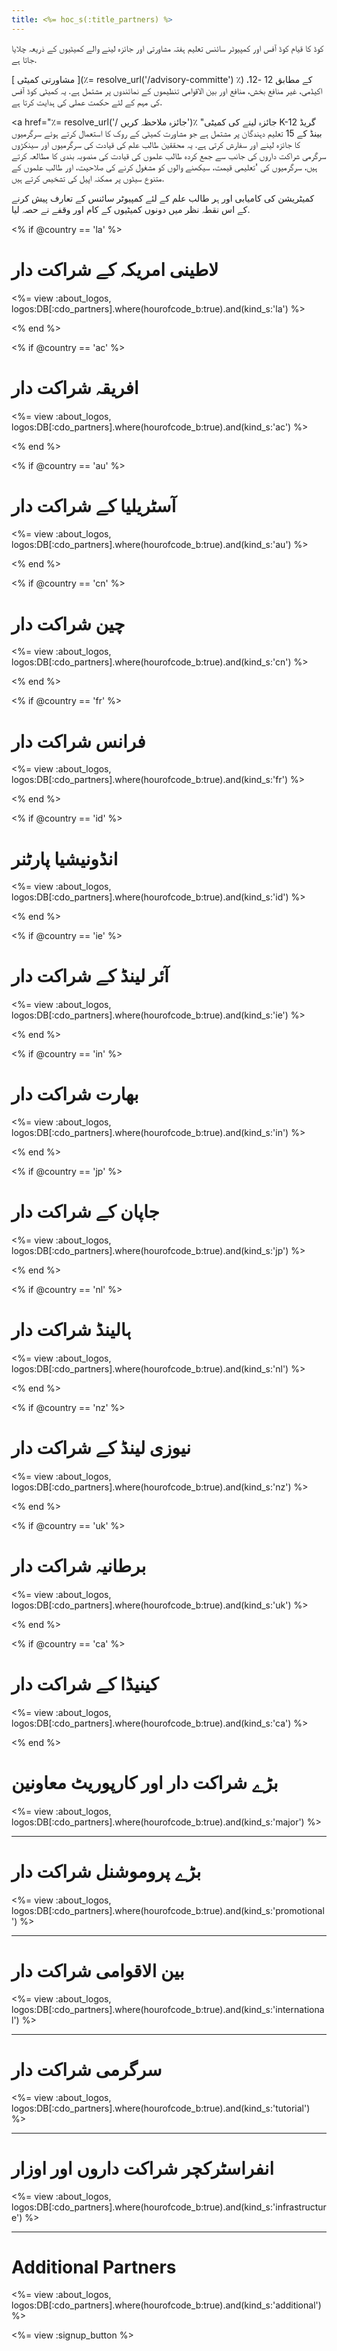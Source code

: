 ```yaml
---
title: <%= hoc_s(:title_partners) %>
---
```

کوڈ کا قیام کوڈ آفس اور کمپیوٹر سائنس تعلیم ہفتہ مشاورتی اور جائزہ لینے والے کمیٹیوں کے ذریعہ چلایا جاتا ہے.

[ مشاورتی کمیٹی ](٪= resolve_url('/advisory-committe') ٪) کے مطابق 12 -12، اکیڈمی، غیر منافع بخش، منافع اور بین الاقوامی تنظیموں کے نمائندوں پر مشتمل ہے. یہ کمیٹی کوڈ آفس کی مہم کے لئے حکمت عملی کی ہدایت کرتا ہے.

<a href="٪= resolve_url('/ جائزہ ملاحظہ کریں')٪ "جائزہ لینے کی کمیٹی </a> K-12 گریڈ بینڈ کے 15 تعلیم دہندگان پر مشتمل ہے جو مشاورت کمیٹی کے روک کا استعمال کرتے ہوئے سرگرمیوں کا جائزہ لینے اور سفارش کرتی ہے. یہ محققین طالب علم کی قیادت کی سرگرمیوں اور سینکڑوں سرگرمی شراکت داروں کی جانب سے جمع کردہ طالب علموں کی قیادت کی منصوبہ بندی کا مطالعہ کرتے ہیں، سرگرمیوں کی 'تعلیمی قیمت، سیکھنے والوں کو مشغول کرنے کی صلاحیت، اور طالب علموں کے متنوع سیٹوں پر ممکنہ اپیل کی تشخیص کرتے ہیں.

کمیٹریشن کی کامیابی اور ہر طالب علم کے لئے کمپیوٹر سائنس کے تعارف پیش کرنے کے اس نقطہ نظر میں دونوں کمیٹیوں کے کام اور وقفے نے حصہ لیا.

<% if @country == 'la' %>

# لاطینی امریکہ کے شراکت دار

<%= view :about_logos, logos:DB[:cdo_partners].where(hourofcode_b:true).and(kind_s:'la') %>

<% end %>

<% if @country == 'ac' %>

# افریقہ شراکت دار

<%= view :about_logos, logos:DB[:cdo_partners].where(hourofcode_b:true).and(kind_s:'ac') %>

<% end %>

<% if @country == 'au' %>

# آسٹریلیا کے شراکت دار

<%= view :about_logos, logos:DB[:cdo_partners].where(hourofcode_b:true).and(kind_s:'au') %>

<% end %>

<% if @country == 'cn' %>

# چین شراکت دار

<%= view :about_logos, logos:DB[:cdo_partners].where(hourofcode_b:true).and(kind_s:'cn') %>

<% end %>

<% if @country == 'fr' %>

# فرانس شراکت دار

<%= view :about_logos, logos:DB[:cdo_partners].where(hourofcode_b:true).and(kind_s:'fr') %>

<% end %>

<% if @country == 'id' %>

# انڈونیشیا پارٹنر

<%= view :about_logos, logos:DB[:cdo_partners].where(hourofcode_b:true).and(kind_s:'id') %>

<% end %>

<% if @country == 'ie' %>

# آئر لینڈ کے شراکت دار

<%= view :about_logos, logos:DB[:cdo_partners].where(hourofcode_b:true).and(kind_s:'ie') %>

<% end %>

<% if @country == 'in' %>

# بھارت شراکت دار

<%= view :about_logos, logos:DB[:cdo_partners].where(hourofcode_b:true).and(kind_s:'in') %>

<% end %>

<% if @country == 'jp' %>

# جاپان کے شراکت دار

<%= view :about_logos, logos:DB[:cdo_partners].where(hourofcode_b:true).and(kind_s:'jp') %>

<% end %>

<% if @country == 'nl' %>

# ہالینڈ شراکت دار

<%= view :about_logos, logos:DB[:cdo_partners].where(hourofcode_b:true).and(kind_s:'nl') %>

<% end %>

<% if @country == 'nz' %>

# نیوزی لینڈ کے شراکت دار

<%= view :about_logos, logos:DB[:cdo_partners].where(hourofcode_b:true).and(kind_s:'nz') %>

<% end %>

<% if @country == 'uk' %>

# برطانیہ شراکت دار

<%= view :about_logos, logos:DB[:cdo_partners].where(hourofcode_b:true).and(kind_s:'uk') %>

<% end %>

<% if @country == 'ca' %>

# کینیڈا کے شراکت دار

<%= view :about_logos, logos:DB[:cdo_partners].where(hourofcode_b:true).and(kind_s:'ca') %>

<% end %>

# بڑے شراکت دار اور کارپوریٹ معاونین

<%= view :about_logos, logos:DB[:cdo_partners].where(hourofcode_b:true).and(kind_s:'major') %>

---

# بڑے پروموشنل شراکت دار

<%= view :about_logos, logos:DB[:cdo_partners].where(hourofcode_b:true).and(kind_s:'promotional') %>

---

# بین الاقوامی شراکت دار

<%= view :about_logos, logos:DB[:cdo_partners].where(hourofcode_b:true).and(kind_s:'international') %>

---

# سرگرمی شراکت دار

<%= view :about_logos, logos:DB[:cdo_partners].where(hourofcode_b:true).and(kind_s:'tutorial') %>

---

# انفراسٹرکچر شراکت داروں اور اوزار

<%= view :about_logos, logos:DB[:cdo_partners].where(hourofcode_b:true).and(kind_s:'infrastructure') %>

---

# Additional Partners

<%= view :about_logos, logos:DB[:cdo_partners].where(hourofcode_b:true).and(kind_s:'additional') %>

<%= view :signup_button %>